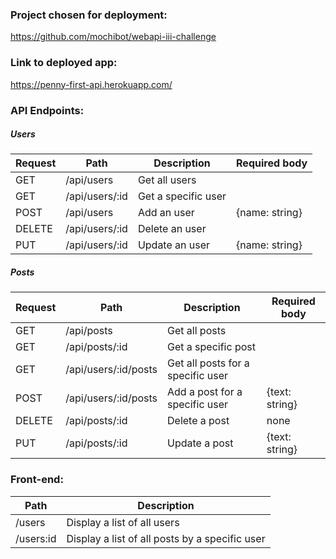 ### Project chosen for deployment:
<https://github.com/mochibot/webapi-iii-challenge>

### Link to deployed app:
<https://penny-first-api.herokuapp.com/>

### API Endpoints:

##### Users
Request | Path | Description | Required body 
---- | ---- | ---- | ----
GET | /api/users | Get all users | 
GET | /api/users/:id | Get a specific user | 
POST | /api/users | Add an user | {name: string}
DELETE | /api/users/:id | Delete an user| 
PUT | /api/users/:id | Update an user | {name: string}

##### Posts

Request | Path | Description | Required body
----|----|----|----
GET | /api/posts | Get all posts| 
GET | /api/posts/:id | Get a specific post| 
GET | /api/users/:id/posts | Get all posts for a specific user | 
POST | /api/users/:id/posts | Add a post for a specific user | {text: string}
DELETE | /api/posts/:id | Delete a post | none
PUT | /api/posts/:id | Update a post | {text: string}

### Front-end:

Path | Description
---|---
/users | Display a list of all users
/users:id | Display a list of all posts by a specific user

